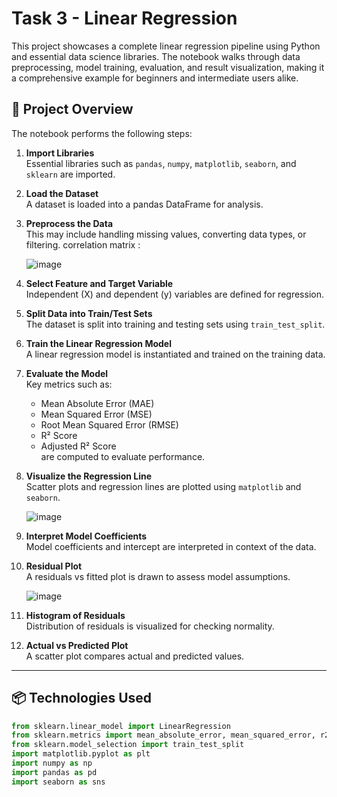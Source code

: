 # Task 3 - Linear Regression

This project showcases a complete linear regression pipeline using Python and essential data science libraries. The notebook walks through data preprocessing, model training, evaluation, and result visualization, making it a comprehensive example for beginners and intermediate users alike.

## 📘 Project Overview

The notebook performs the following steps:

1. **Import Libraries**  
   Essential libraries such as `pandas`, `numpy`, `matplotlib`, `seaborn`, and `sklearn` are imported.

2. **Load the Dataset**  
   A dataset is loaded into a pandas DataFrame for analysis.

3. **Preprocess the Data**  
   This may include handling missing values, converting data types, or filtering.
   correlation matrix :

   ![image](https://github.com/user-attachments/assets/52d15f9a-c4b5-43ba-9f59-a2461639ebaf)


5. **Select Feature and Target Variable**  
   Independent (X) and dependent (y) variables are defined for regression.

6. **Split Data into Train/Test Sets**  
   The dataset is split into training and testing sets using `train_test_split`.

7. **Train the Linear Regression Model**  
   A linear regression model is instantiated and trained on the training data.

8. **Evaluate the Model**  
   Key metrics such as:
   - Mean Absolute Error (MAE)
   - Mean Squared Error (MSE)
   - Root Mean Squared Error (RMSE)
   - R² Score
   - Adjusted R² Score  
   are computed to evaluate performance.

9. **Visualize the Regression Line**  
   Scatter plots and regression lines are plotted using `matplotlib` and `seaborn`.

   ![image](https://github.com/user-attachments/assets/8e159976-42d7-4824-9810-6398e2a50fb9)


11. **Interpret Model Coefficients**  
   Model coefficients and intercept are interpreted in context of the data.

12. **Residual Plot**  
    A residuals vs fitted plot is drawn to assess model assumptions.

    ![image](https://github.com/user-attachments/assets/95deb3a1-e9c2-470a-a01f-637f0ae7f0ef)


14. **Histogram of Residuals**  
    Distribution of residuals is visualized for checking normality.

15. **Actual vs Predicted Plot**  
    A scatter plot compares actual and predicted values.

---

## 📦 Technologies Used

```python
from sklearn.linear_model import LinearRegression
from sklearn.metrics import mean_absolute_error, mean_squared_error, r2_score
from sklearn.model_selection import train_test_split
import matplotlib.pyplot as plt
import numpy as np
import pandas as pd
import seaborn as sns
